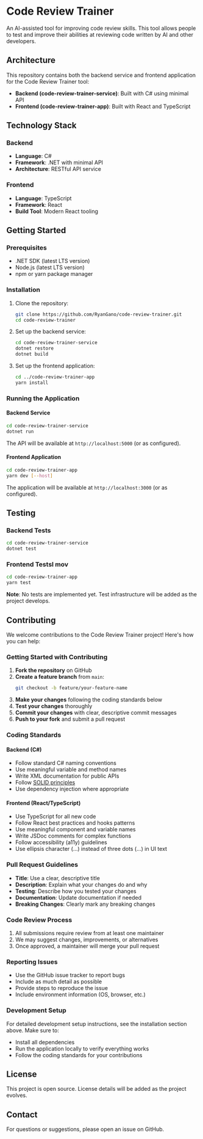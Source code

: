 # Code Review Trainer

An AI-assisted tool for improving code review skills. This tool allows people to test and improve their abilities at reviewing code written by AI and other developers.

## Architecture

This repository contains both the backend service and frontend application for the Code Review Trainer tool:

- **Backend (code-review-trainer-service)**: Built with C# using minimal API
- **Frontend (code-review-trainer-app)**: Built with React and TypeScript

## Technology Stack

### Backend

- **Language**: C#
- **Framework**: .NET with minimal API
- **Architecture**: RESTful API service

### Frontend

- **Language**: TypeScript
- **Framework**: React
- **Build Tool**: Modern React tooling

## Getting Started

### Prerequisites

- .NET SDK (latest LTS version)
- Node.js (latest LTS version)
- npm or yarn package manager

### Installation

1. Clone the repository:

   ```bash
   git clone https://github.com/RyanGano/code-review-trainer.git
   cd code-review-trainer
   ```

2. Set up the backend service:

   ```bash
   cd code-review-trainer-service
   dotnet restore
   dotnet build
   ```

3. Set up the frontend application:
   ```bash
   cd ../code-review-trainer-app
   yarn install
   ```

### Running the Application

#### Backend Service

```bash
cd code-review-trainer-service
dotnet run
```

The API will be available at `http://localhost:5000` (or as configured).

#### Frontend Application

```bash
cd code-review-trainer-app
yarn dev [--host]
```

The application will be available at `http://localhost:3000` (or as configured).

## Testing

### Backend Tests

```bash
cd code-review-trainer-service
dotnet test
```

### Frontend TestsI mov

```bash
cd code-review-trainer-app
yarn test
```

**Note**: No tests are implemented yet. Test infrastructure will be added as the project develops.

## Contributing

We welcome contributions to the Code Review Trainer project! Here's how you can help:

### Getting Started with Contributing

1. **Fork the repository** on GitHub
2. **Create a feature branch** from `main`:
   ```bash
   git checkout -b feature/your-feature-name
   ```
3. **Make your changes** following the coding standards below
4. **Test your changes** thoroughly
5. **Commit your changes** with clear, descriptive commit messages
6. **Push to your fork** and submit a pull request

### Coding Standards

#### Backend (C#)

- Follow standard C# naming conventions
- Use meaningful variable and method names
- Write XML documentation for public APIs
- Follow [SOLID principles](https://en.wikipedia.org/wiki/SOLID)
- Use dependency injection where appropriate

#### Frontend (React/TypeScript)

- Use TypeScript for all new code
- Follow React best practices and hooks patterns
- Use meaningful component and variable names
- Write JSDoc comments for complex functions
- Follow accessibility (a11y) guidelines
- Use ellipsis character (…) instead of three dots (...) in UI text

### Pull Request Guidelines

- **Title**: Use a clear, descriptive title
- **Description**: Explain what your changes do and why
- **Testing**: Describe how you tested your changes
- **Documentation**: Update documentation if needed
- **Breaking Changes**: Clearly mark any breaking changes

### Code Review Process

1. All submissions require review from at least one maintainer
2. We may suggest changes, improvements, or alternatives
3. Once approved, a maintainer will merge your pull request

### Reporting Issues

- Use the GitHub issue tracker to report bugs
- Include as much detail as possible
- Provide steps to reproduce the issue
- Include environment information (OS, browser, etc.)

### Development Setup

For detailed development setup instructions, see the installation section above. Make sure to:

- Install all dependencies
- Run the application locally to verify everything works
- Follow the coding standards for your contributions

## License

This project is open source. License details will be added as the project evolves.

## Contact

For questions or suggestions, please open an issue on GitHub.
